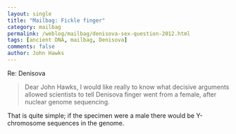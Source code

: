 ```yaml
---
layout: single 
title: "Mailbag: Fickle finger" 
category: mailbag
permalink: /weblog/mailbag/denisova-sex-question-2012.html
tags: [ancient DNA, mailbag, Denisova] 
comments: false 
author: John Hawks 
---
```


Re: Denisova

<blockquote>Dear John Hawks,
I would like really to know what decisive arguments allowed scientists to tell Denisova finger went from a female, after nuclear genome sequencing.</blockquote>

That is quite simple; if the specimen were a male there would be Y-chromosome sequences in the genome. 

